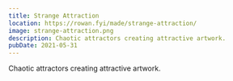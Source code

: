 ```yaml
---
title: Strange Attraction
location: https://rowan.fyi/made/strange-attraction/
image: strange-attraction.png
description: Chaotic attractors creating attractive artwork.
pubDate: 2021-05-31
---
```


Chaotic attractors creating attractive artwork.
